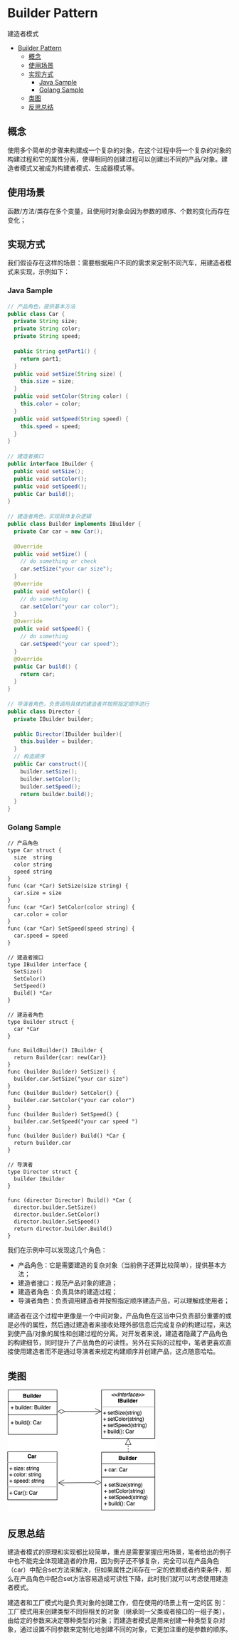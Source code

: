 # Builder Pattern
建造者模式

- [Builder Pattern](#builder-pattern)
  - [概念](#概念)
  - [使用场景](#使用场景)
  - [实现方式](#实现方式)
    - [Java Sample](#java-sample)
    - [Golang Sample](#golang-sample)
  - [类图](#类图)
  - [反思总结](#反思总结)

## 概念
使用多个简单的步骤来构建成一个复杂的对象，在这个过程中将一个复杂的对象的构建过程和它的属性分离，使得相同的创建过程可以创建出不同的产品/对象。建造者模式又被成为构建者模式、生成器模式等。

## 使用场景
函数/方法/类存在多个变量，且使用时对象会因为参数的顺序、个数的变化而存在变化；

## 实现方式

我们假设存在这样的场景：需要根据用户不同的需求来定制不同汽车，用建造者模式来实现，示例如下：

### Java Sample

```java
// 产品角色，提供基本方法
public class Car {
  private String size;
  private String color;
  private String speed;

  public String getPart1() {
    return part1;
  }
  public void setSize(String size) {
    this.size = size;
  }
  public void setColor(String color) {
    this.color = color;
  }
  public void setSpeed(String speed) {
    this.speed = speed;
  }
}

// 建造者接口
public interface IBuilder {
  public void setSize();
  public void setColor();
  public void setSpeed();
  public Car build();
}

// 建造者角色，实现具体复杂逻辑
public class Builder implements IBuilder {
  private Car car = new Car();

  @Override
  public void setSize() {
    // do something or check
    car.setSize("your car size");
  }
  @Override
  public void setColor() {
    // do something
    car.setColor("your car color");
  }
  @Override
  public void setSpeed() {
    // do something
    car.setSpeed("your car speed");
  }
  @Override
  public Car build() {
    return car;
  }
}

// 导演者角色，负责调用具体的建造者并按照指定顺序进行
public class Director {
  private IBuilder builder;

  public Director(IBuilder builder){
    this.builder = builder;
  }
  // 构造顺序
  public Car construct(){
    builder.setSize();
    builder.setColor();
    builder.setSpeed();
    return builder.build();
  }
}
```

### Golang Sample

```golang
// 产品角色
type Car struct {
  size  string
  color string
  speed string
}
func (car *Car) SetSize(size string) {
  car.size = size
}
func (car *Car) SetColor(color string) {
  car.color = color
}
func (car *Car) SetSpeed(speed string) {
  car.speed = speed
}

// 建造者接口
type IBuilder interface {
  SetSize()
  SetColor()
  SetSpeed()
  Build() *Car
}

// 建造者角色
type Builder struct {
  car *Car
}

func BuildBuilder() IBuilder {
  return Builder{car: new(Car)}
}
func (builder Builder) SetSize() {
  builder.car.SetSize("your car size")
}
func (builder Builder) SetColor() {
  builder.car.SetColor("your car color")
}
func (builder Builder) SetSpeed() {
  builder.car.SetSpeed("your car speed ")
}
func (builder Builder) Build() *Car {
  return builder.car
}

// 导演者
type Director struct {
  builder IBuilder
}

func (director Director) Build() *Car {
  director.builder.SetSize()
  director.builder.SetColor()
  director.builder.SetSpeed()
  return director.builder.Build()
}
```

我们在示例中可以发现这几个角色：
+ 产品角色：它是需要建造的复杂对象（当前例子还算比较简单），提供基本方法；
+ 建造者接口：规范产品对象的建造；
+ 建造者角色：负责具体的建造过程；
+ 导演者角色：负责调用建造者并按照指定顺序建造产品，可以理解成使用者；

建造者在这个过程中更像是一个中间对象，产品角色在这当中只负责部分重要的或是必传的属性，然后通过建造者来接收处理外部信息后完成复杂的构建过程，来达到使产品/对象的属性和创建过程的分离。对开发者来说，建造者隐藏了产品角色的构建细节，同时提升了产品角色的可读性。另外在实际的过程中，笔者更喜欢直接使用建造者而不是通过导演者来规定构建顺序并创建产品，这点随意哈哈。

## 类图
![](builder.png)

## 反思总结
建造者模式的原理和实现都比较简单，重点是需要掌握应用场景，笔者给出的例子中也不能完全体现建造者的作用，因为例子还不够复杂，完全可以在产品角色（car）中配合set方法来解决，但如果属性之间存在一定的依赖或者约束条件，那么在产品角色中配合set方法容易造成可读性下降，此时我们就可以考虑使用建造者模式。

建造者和工厂模式均是负责对象的创建工作，但在使用的场景上有一定的区 别：工厂模式用来创建类型不同但相关的对象（继承同一父类或者接口的一组子类），由给定的参数来决定哪种类型的对象；而建造者模式是用来创建一种类型复杂对象，通过设置不同参数来定制化地创建不同的对象，它更加注重的是参数的顺序。

